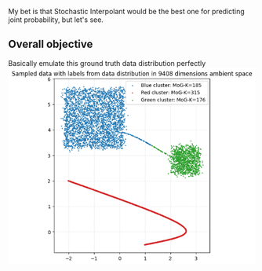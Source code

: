 My bet is that Stochastic Interpolant would be the best one for predicting joint probability, but let's see.


## Overall objective
Basically emulate this ground truth data distribution perfectly ![image](https://github.com/nam-drun/sneak_peek_on_my_current_paper/blob/main/toy-DataDistribution_unsup-guidance.png)

